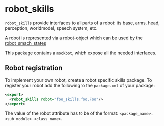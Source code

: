 # robot_skills

`robot_skills` provide interfaces to all parts of a robot: its base, arms, head, perception, worldmodel, speech system, etc.

A robot is represented via a robot-object which can be used by the [robot_smach_states](https://github.com/tue-robotics/tue_robocup/tree/master/robot_smach_states)

This package contains a [`mockbot`](src/robot_skills/mockbot.py), which expose all the needed interfaces.

## Robot registration

To implement your own robot, create a robot specific skills package. To register your robot add the following to the `package.xml` of your package:
```xml
<export>
  <robot_skills robot="foo_skills.foo.Foo"/>
</export>
```
The value of the robot attribute has to be of the format: `<package_name>.<sub_module>.<class_name>`.
